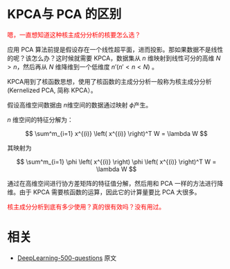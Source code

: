 

# KPCA与 PCA 的区别

<span style="color:red;">嗯，一直想知道这种核主成分分析的核要怎么选？</span>

​应用 PCA 算法前提是假设存在一个线性超平面，进而投影。那如果数据不是线性的呢？该怎么办？这时候就需要 KPCA，数据集从 $n$ 维映射到线性可分的高维 $N >n$，然后再从 $N$ 维降维到一个低维度 $n'(n'<n<N)$ 。

​KPCA用到了核函数思想，使用了核函数的主成分分析一般称为核主成分分析(Kernelized PCA, 简称 KPCA）。


假设高维空间数据由 $n​$ 维空间的数据通过映射 $\phi​$ 产生。

$n$ 维空间的特征分解为：

$$
\sum^m_{i=1} x^{(i)} \left( x^{(i)} \right)^T W = \lambda W
$$


其映射为

$$
\sum^m_{i=1} \phi \left( x^{(i)} \right) \phi \left( x^{(i)} \right)^T W = \lambda W
$$


​通过在高维空间进行协方差矩阵的特征值分解，然后用和 PCA 一样的方法进行降维。由于 KPCA 需要核函数的运算，因此它的计算量要比 PCA 大很多。

<span style="color:red;">核主成分分析到底有多少使用？真的很有效吗？没有用过。</span>





# 相关

- [DeepLearning-500-questions](https://github.com/scutan90/DeepLearning-500-questions) 原文
